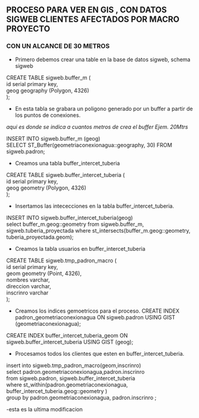 ## PROCESO PARA VER EN GIS , CON DATOS SIGWEB CLIENTES AFECTADOS POR MACRO PROYECTO
###  CON UN ALCANCE DE 30 METROS


- Primero debemos crear una table en la base de datos sigweb, schema sigweb

CREATE TABLE sigweb.buffer_m (  
 id serial primary key,  
geog geography (Polygon, 4326)  
);


- En esta tabla se grabara un poligono generado por un buffer a partir de los puntos de conexiones.

*aqui es donde se indica a cuantos metros de crea el buffer Ejem. 20Mtrs*

INSERT INTO sigweb.buffer_m (geog)  
SELECT ST_Buffer(geometriaconexionagua::geography, 30) FROM sigweb.padron;


- Creamos una tabla buffer_intercet_tuberia


CREATE TABLE sigweb.buffer_intercet_tuberia (  
 id serial primary key,  
geog geometry (Polygon, 4326)  
);

- Insertamos las intececciones en la tabla buffer_intercet_tuberia.

INSERT INTO sigweb.buffer_intercet_tuberia(geog)  
select buffer_m.geog::geometry from sigweb.buffer_m, sigweb.tuberia_proyectada where st_intersects(buffer_m.geog::geometry,  tuberia_proyectada.geom);

- Creamos la tabla usuarios en buffer_intercet_tuberia

CREATE TABLE sigweb.tmp_padron_macro (  
 id serial primary key,  
geom geometry (Point, 4326),  
nombres varchar,  
direccion varchar,  
inscrinro varchar  
);


- Creamos los indices gemoetricos para el proceso.
CREATE INDEX padron_geometriaconexionagua
   ON sigweb.padron USING GIST (geometriaconexionagua);

CREATE INDEX buffer_intercet_tuberia_geom
   ON sigweb.buffer_intercet_tuberia USING GIST (geog);




- Procesamos todos los clientes que esten en buffer_intercet_tuberia.


insert into sigweb.tmp_padron_macro(geom,inscrinro)  
select padron.geometriaconexionagua,padron.inscrinro  
from sigweb.padron, sigweb.buffer_intercet_tuberia  
where st_within(padron.geometriaconexionagua, buffer_intercet_tuberia.geog::geometry )  
group by padron.geometriaconexionagua, padron.inscrinro  ;



-esta es la ultima modificacion